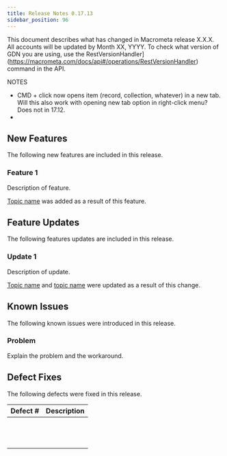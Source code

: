 ```yaml
---
title: Release Notes 0.17.13
sidebar_position: 96
---
```


This document describes what has changed in Macrometa release X.X.X. All accounts will be updated by Month XX, YYYY. To check what version of GDN you are using, use the RestVersionHandler](https://macrometa.com/docs/api#/operations/RestVersionHandler) command in the API.

NOTES
- CMD + click now opens item (record, collection, whatever) in a new tab. Will this also work with opening new tab option in right-click menu? Does not in 17.12.
- 


## New Features

The following new features are included in this release.

### Feature 1

Description of feature.

[Topic name](link) was added as a result of this feature.

## Feature Updates

The following features updates are included in this release.

### Update 1

Description of update.

[Topic name](link) and [topic name](link) were updated as a result of this change.

## Known Issues

The following known issues were introduced in this release.

### Problem

Explain the problem and the workaround.

## Defect Fixes

The following defects were fixed in this release.

| Defect #  | Description  |
|---|---|
|   |   |
|   |   |
|   |   |
|   |   |
|   |   |
|   |   |
|   |   |
|   |   |
|   |   |
|   |   |
|   |   |
|   |   |